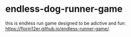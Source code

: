 # endless-dog-runner-game


this is endless run game designed to be adictive and fun: https://florin12er.github.io/endless-runner-game/.
